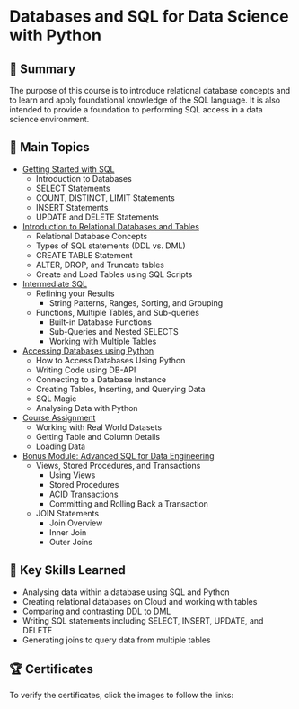 # Databases and SQL for Data Science with Python

## 📄 Summary
The purpose of this course is to introduce relational database concepts and to learn and apply foundational knowledge of the SQL language. It is also intended to provide a foundation to performing SQL access in a data science environment.

## 📑 Main Topics

* [Getting Started with SQL](https://github.com/mauritsvzb/IBM-Data-Science-Professional-Certificate/tree/main/06.%20Databases%20and%20SQL%20for%20Data%20Science%20with%20Python/01.%20Getting%20Started%20with%20SQL)
  * Introduction to Databases
  * SELECT Statements
  * COUNT, DISTINCT, LIMIT Statements
  * INSERT Statements
  * UPDATE and DELETE Statements
* [Introduction to Relational Databases and Tables](https://github.com/mauritsvzb/IBM-Data-Science-Professional-Certificate/tree/main/06.%20Databases%20and%20SQL%20for%20Data%20Science%20with%20Python/02.%20Introduction%20to%20Relational%20Databases%20and%20Tables)
  * Relational Database Concepts
  * Types of SQL statements (DDL vs. DML)
  * CREATE TABLE Statement
  * ALTER, DROP, and Truncate tables
  * Create and Load Tables using SQL Scripts
* [Intermediate SQL](https://github.com/mauritsvzb/IBM-Data-Science-Professional-Certificate/tree/main/06.%20Databases%20and%20SQL%20for%20Data%20Science%20with%20Python/03.%20Intermediate%20SQL)
  * Refining your Results
    * String Patterns, Ranges, Sorting, and Grouping
  * Functions, Multiple Tables, and Sub-queries
    * Built-in Database Functions
    * Sub-Queries and Nested SELECTS
    * Working with Multiple Tables
* [Accessing Databases using Python](https://github.com/mauritsvzb/IBM-Data-Science-Professional-Certificate/tree/main/06.%20Databases%20and%20SQL%20for%20Data%20Science%20with%20Python/04.%20Accessing%20Databases%20using%20Python)
  * How to Access Databases Using Python
  * Writing Code using DB-API
  * Connecting to a Database Instance
  * Creating Tables, Inserting, and Querying Data
  * SQL Magic
  * Analysing Data with Python
* [Course Assignment](https://github.com/mauritsvzb/IBM-Data-Science-Professional-Certificate/tree/main/06.%20Databases%20and%20SQL%20for%20Data%20Science%20with%20Python/05.%20Course%20Assignment)
  * Working with Real World Datasets
  * Getting Table and Column Details
  * Loading Data
* [Bonus Module: Advanced SQL for Data Engineering](https://github.com/mauritsvzb/IBM-Data-Science-Professional-Certificate/tree/main/06.%20Databases%20and%20SQL%20for%20Data%20Science%20with%20Python/06.%20Bonus%20Module%20-%20Advanced%20SQL%20for%20Data%20Engineering)
  * Views, Stored Procedures, and Transactions
    * Using Views
    * Stored Procedures
    * ACID Transactions
    * Committing and Rolling Back a Transaction
  * JOIN Statements
    * Join Overview
    * Inner Join
    * Outer Joins

## 🔑 Key Skills Learned
* Analysing data within a database using SQL and Python
* Creating relational databases on Cloud and working with tables
* Comparing and contrasting DDL to DML
* Writing SQL statements including SELECT, INSERT, UPDATE, and DELETE
* Generating joins to query data from multiple tables

## 🏆 Certificates
To verify the certificates, click the images to follow the links:

